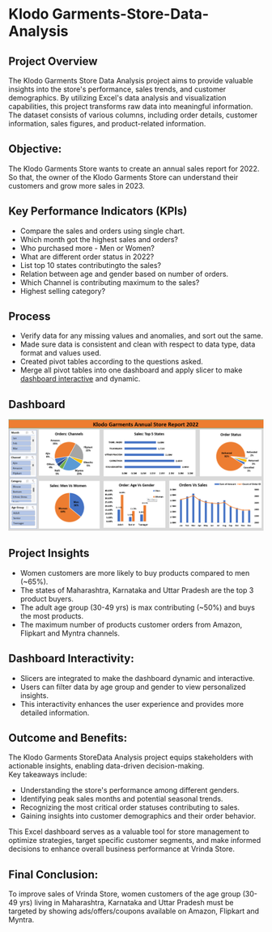# Klodo Garments-Store-Data-Analysis 

## **Project Overview**

The Klodo Garments Store Data Analysis project aims to provide valuable insights into the store's performance, sales trends, and customer demographics. By utilizing Excel's data analysis and visualization capabilities, this project transforms raw data into meaningful information. The dataset consists of various columns, including order details, customer information, sales figures, and product-related information.

## **Objective:**
The Klodo Garments Store wants to create an annual sales report for 2022. So that, the owner of the Klodo Garments Store can understand their customers and grow more sales in 2023.

## **Key Performance Indicators (KPIs)**
- Compare the sales and orders using single chart.
- Which month got the highest sales and orders?
- Who purchased more - Men or Women?
- What are different order status in 2022?
- List top 10 states contributingto the sales?
- Relation between age and gender based on number of orders.
- Which Channel is contributing maximum to the sales?
- Highest selling category?

## **Process**
- Verify data for any missing values and anomalies, and sort out the same.
- Made sure data is consistent and clean with respect to data type, data format and values used.
- Created pivot tables according to the questions asked.
- Merge all pivot tables into one dashboard and apply slicer to make <a href="https://1drv.ms/x/c/681428b05895901e/IQQDesUvFshhQ5MsyDmM6RZuAZTa1TkfBZqEv9b3T9W7gwk">dashboard interactive</a> and dynamic.

## **Dashboard**
![Alt text of the image](https://github.com/Sparsh-Dwivedi/Klodo-Garments-Store-Data-Analysis-Project/blob/main/dashboard.png)

## **Project Insights**

- Women customers are more likely to buy products compared to men (~65%).
- The states of Maharashtra, Karnataka and Uttar Pradesh are the top 3 product buyers.
- The adult age group (30-49 yrs) is max contributing (~50%) and buys the most products.
- The maximum number of products customer orders from Amazon, Flipkart and Myntra channels.


## **Dashboard Interactivity:**

*	Slicers are integrated to make the dashboard dynamic and interactive.
*	Users can filter data by age group and gender to view personalized insights.
*	This interactivity enhances the user experience and provides more detailed information.

## **Outcome and Benefits:**

The Klodo Garments StoreData Analysis project equips stakeholders with actionable insights, enabling data-driven decision-making.  
     Key takeaways include:

*	Understanding the store's performance among different genders.
*	Identifying peak sales months and potential seasonal trends.
*	Recognizing the most critical order statuses contributing to sales.
*	Gaining insights into customer demographics and their order behavior.

This Excel dashboard serves as a valuable tool for store management to optimize strategies, target specific customer segments, and make informed decisions to enhance overall business performance at Vrinda Store.

## **Final Conclusion:**

To improve sales of Vrinda Store, women customers of the age group (30-49 yrs) living in Maharashtra, Karnataka and Uttar Pradesh must be targeted by showing ads/offers/coupons available on Amazon, Flipkart and Myntra.

